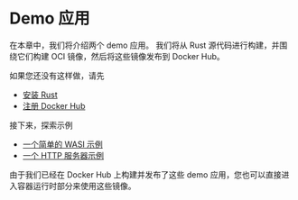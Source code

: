 # Demo 应用

在本章中，我们将介绍两个 demo 应用。 我们将从 Rust 源代码进行构建，并围绕它们构建 OCI 镜像，然后将这些镜像发布到 Docker Hub。

如果您还没有这样做，请先

* [安装 Rust](https://www.rust-lang.org/tools/install)
* [注册 Docker Hub](https://hub.docker.com/)

接下来，探索示例

* [一个简单的 WASI 示例](demo/wasi.md)
* [一个 HTTP 服务器示例](demo/server.md)

由于我们已经在 Docker Hub 上构建并发布了这些 demo 应用，您也可以直接进入容器运行时部分来使用这些镜像。

